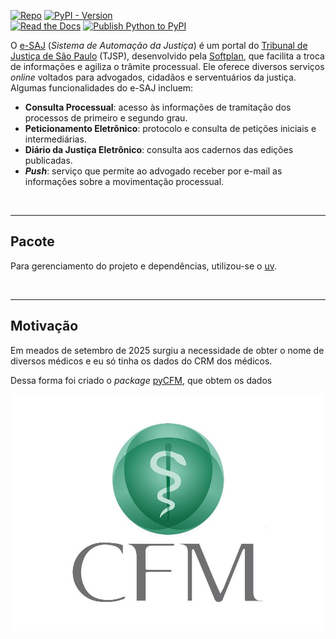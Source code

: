 [![Repo](https://img.shields.io/badge/GitHub-repo-blue?logo=github&logoColor=f5f5f5)](https://github.com/michelmetran/pyCFM)
[![PyPI - Version](https://img.shields.io/pypi/v/pyesaj?logo=pypi&label=PyPI&color=blue)](https://pypi.org/project/pyCFM/)<br>
[![Read the Docs](https://img.shields.io/readthedocs/pyCFM?logo=ReadTheDocs&label=Read%20The%20Docs)](https://pyCFM.readthedocs.io/)
[![Publish Python to PyPI](https://github.com/michelmetran/pyCFM/actions/workflows/publish-to-pypipoetry.yml/badge.svg)](https://github.com/michelmetran/pyCFM/actions/workflows/publish-to-pypipoetry.yml)

O [e-SAJ](https://esaj.tjsp.jus.br/) (_Sistema de Automação da Justiça_) é um portal do [Tribunal de Justiça de São Paulo](https://www.tjsp.jus.br/) (TJSP), desenvolvido pela [Softplan](https://www.softplan.com.br/), que facilita a troca de informações e agiliza o trâmite processual. Ele oferece diversos serviços _online_ voltados para advogados, cidadãos e serventuários da justiça. Algumas funcionalidades do e-SAJ incluem:

- **Consulta Processual**: acesso às informações de tramitação dos processos de primeiro e segundo grau.
- **Peticionamento Eletrônico**: protocolo e consulta de petições iniciais e intermediárias.
- **Diário da Justiça Eletrônico**: consulta aos cadernos das edições publicadas.
- **_Push_**: serviço que permite ao advogado receber por e-mail as informações sobre a movimentação processual.

<br>

---

## Pacote

Para gerenciamento do projeto e dependências, utilizou-se o [uv](https://docs.astral.sh/uv/).

<br>

---

## Motivação

Em meados de setembro de 2025 surgiu a necessidade de obter o nome de diversos médicos e eu só tinha os dados do CRM dos médicos.

Dessa forma foi criado o
_package_ [pyCFM](https://dev.azure.com/mpsp/Informa%C3%A7%C3%B5es%20Estat%C3%ADsticas/_git/pyesaj),
que obtem os dados

![CFM](./assets/logo_cfm.jpg)
